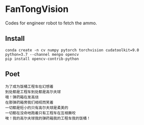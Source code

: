 # FanTongVision

Codes for engineer robot to fetch the ammo.

## Install

```
conda create -n cv numpy pytorch torchvision cudatoolkit=9.0 python=3.7 --channel menpo opencv
pip install opencv-contrib-python
```

## Poet

```
为了成为饭桶工程车在幻想着
到处都是工程车到处都是高尔夫球
哦！弹药箱在发高烧
在那弹药箱旁我们相视而笑着
一切都是短小的只有高尔夫球是柔美的
一切都在没命地跑着只有工程车在互相撕咬
唉！我的高尔夫球我的弹药箱我的工程车我的饭桶！
```
